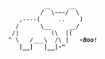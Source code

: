 <!--
**0xYasser/0xYasser** is a ✨ _special_ ✨ repository because its `README.md` (this file) appears on your GitHub profile.

Here are some ideas to get you started:

- 🔭 I’m currently working on ...
- 🌱 I’m currently learning ...
- 👯 I’m looking to collaborate on ...
- 🤔 I’m looking for help with ...
- 💬 Ask me about ...
- 📫 How to reach me: ...
- 😄 Pronouns: ...
- ⚡ Fun fact: ...
-->

<pre><code>
            __     __
           /  \~~~/  \
     ,----(     ..    )
    /      \__     __/
   /|         (\  |(
  ^ \   /___\  /\ |   <b><i>-Boo!</i><b/>
     |__|   |__|-"    

</code></pre>
